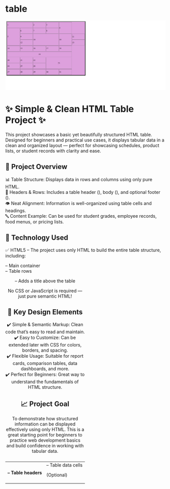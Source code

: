 # table
![IMAGE](https://github.com/dabhijanvi/table/blob/759c69d54208375d2b93bb84e203872fa88ca6be/table.png)


# ✨ Simple & Clean HTML Table Project ✨

This project showcases a basic yet beautifully structured HTML table. Designed for beginners and practical use cases, it displays tabular data in a clean and organized layout — perfect for showcasing schedules, product lists, or student records with clarity and ease.


## 🌟 Project Overview

📊 Table Structure: Displays data in rows and columns using only pure HTML.<br>
🧾 Headers & Rows: Includes a table header (<thead>), body (<tbody>), and optional footer (<tfoot>).<br>
👁️ Neat Alignment: Information is well-organized using table cells and headings.<br>
🔤 Content Example: Can be used for student grades, employee records, food menus, or pricing lists.<br>


## 🎨 Technology Used

✅ HTML5 – The project uses only HTML to build the entire table structure, including:<br>

<table> – Main container<br>

<tr> – Table rows<br>

<th> – Table headers<br>

<td> – Table data cells<br>

(Optional) <caption> – Adds a title above the table<br>

No CSS or JavaScript is required — just pure semantic HTML!<br>


## 🚀 Key Design Elements

✔️ Simple & Semantic Markup: Clean code that’s easy to read and maintain.<br>
✔️ Easy to Customize: Can be extended later with CSS for colors, borders, and spacing.<br>
✔️ Flexible Usage: Suitable for report cards, comparison tables, data dashboards, and more.<br>
✔️ Perfect for Beginners: Great way to understand the fundamentals of HTML structure.<br>




## 📈 Project Goal

To demonstrate how structured information can be displayed effectively using only HTML. This is a great starting point for beginners to practice web development basics and build confidence in working with tabular data.
